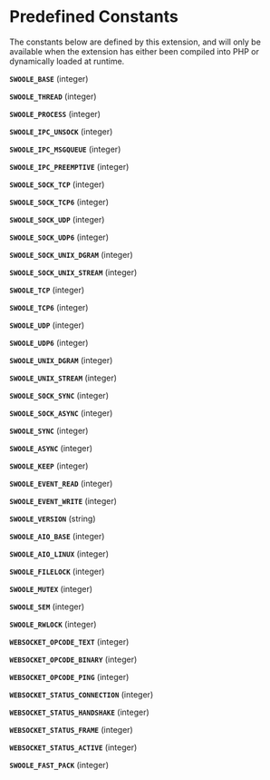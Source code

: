 Predefined Constants
====================

The constants below are defined by this extension, and will only be
available when the extension has either been compiled into PHP or
dynamically loaded at runtime.

**`SWOOLE_BASE`** (<span class="type">integer</span>)  
<span class="simpara"> </span>

**`SWOOLE_THREAD`** (<span class="type">integer</span>)  
<span class="simpara"> </span>

**`SWOOLE_PROCESS`** (<span class="type">integer</span>)  
<span class="simpara"> </span>

**`SWOOLE_IPC_UNSOCK`** (<span class="type">integer</span>)  
<span class="simpara"> </span>

**`SWOOLE_IPC_MSGQUEUE`** (<span class="type">integer</span>)  
<span class="simpara"> </span>

**`SWOOLE_IPC_PREEMPTIVE`** (<span class="type">integer</span>)  
<span class="simpara"> </span>

**`SWOOLE_SOCK_TCP`** (<span class="type">integer</span>)  
<span class="simpara"> </span>

**`SWOOLE_SOCK_TCP6`** (<span class="type">integer</span>)  
<span class="simpara"> </span>

**`SWOOLE_SOCK_UDP`** (<span class="type">integer</span>)  
<span class="simpara"> </span>

**`SWOOLE_SOCK_UDP6`** (<span class="type">integer</span>)  
<span class="simpara"> </span>

**`SWOOLE_SOCK_UNIX_DGRAM`** (<span class="type">integer</span>)  
<span class="simpara"> </span>

**`SWOOLE_SOCK_UNIX_STREAM`** (<span class="type">integer</span>)  
<span class="simpara"> </span>

**`SWOOLE_TCP`** (<span class="type">integer</span>)  
<span class="simpara"> </span>

**`SWOOLE_TCP6`** (<span class="type">integer</span>)  
<span class="simpara"> </span>

**`SWOOLE_UDP`** (<span class="type">integer</span>)  
<span class="simpara"> </span>

**`SWOOLE_UDP6`** (<span class="type">integer</span>)  
<span class="simpara"> </span>

**`SWOOLE_UNIX_DGRAM`** (<span class="type">integer</span>)  
<span class="simpara"> </span>

**`SWOOLE_UNIX_STREAM`** (<span class="type">integer</span>)  
<span class="simpara"> </span>

**`SWOOLE_SOCK_SYNC`** (<span class="type">integer</span>)  
<span class="simpara"> </span>

**`SWOOLE_SOCK_ASYNC`** (<span class="type">integer</span>)  
<span class="simpara"> </span>

**`SWOOLE_SYNC`** (<span class="type">integer</span>)  
<span class="simpara"> </span>

**`SWOOLE_ASYNC`** (<span class="type">integer</span>)  
<span class="simpara"> </span>

**`SWOOLE_KEEP`** (<span class="type">integer</span>)  
<span class="simpara"> </span>

**`SWOOLE_EVENT_READ`** (<span class="type">integer</span>)  
<span class="simpara"> </span>

**`SWOOLE_EVENT_WRITE`** (<span class="type">integer</span>)  
<span class="simpara"> </span>

**`SWOOLE_VERSION`** (<span class="type">string</span>)  
<span class="simpara"> </span>

**`SWOOLE_AIO_BASE`** (<span class="type">integer</span>)  
<span class="simpara"> </span>

**`SWOOLE_AIO_LINUX`** (<span class="type">integer</span>)  
<span class="simpara"> </span>

**`SWOOLE_FILELOCK`** (<span class="type">integer</span>)  
<span class="simpara"> </span>

**`SWOOLE_MUTEX`** (<span class="type">integer</span>)  
<span class="simpara"> </span>

**`SWOOLE_SEM`** (<span class="type">integer</span>)  
<span class="simpara"> </span>

**`SWOOLE_RWLOCK`** (<span class="type">integer</span>)  
<span class="simpara"> </span>

**`WEBSOCKET_OPCODE_TEXT`** (<span class="type">integer</span>)  
<span class="simpara"> </span>

**`WEBSOCKET_OPCODE_BINARY`** (<span class="type">integer</span>)  
<span class="simpara"> </span>

**`WEBSOCKET_OPCODE_PING`** (<span class="type">integer</span>)  
<span class="simpara"> </span>

**`WEBSOCKET_STATUS_CONNECTION`** (<span class="type">integer</span>)  
<span class="simpara"> </span>

**`WEBSOCKET_STATUS_HANDSHAKE`** (<span class="type">integer</span>)  
<span class="simpara"> </span>

**`WEBSOCKET_STATUS_FRAME`** (<span class="type">integer</span>)  
<span class="simpara"> </span>

**`WEBSOCKET_STATUS_ACTIVE`** (<span class="type">integer</span>)  
<span class="simpara"> </span>

**`SWOOLE_FAST_PACK`** (<span class="type">integer</span>)  
<span class="simpara"> </span>
